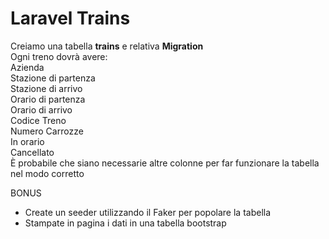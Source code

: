 Laravel Trains 
===

Creiamo una tabella **trains** e relativa **Migration**  
Ogni treno dovrà avere:  
Azienda  
Stazione di partenza  
Stazione di arrivo  
Orario di partenza  
Orario di arrivo  
Codice Treno  
Numero Carrozze  
In orario  
Cancellato  
È probabile che siano necessarie altre colonne per far funzionare la tabella nel modo corretto 

BONUS  
- Create un seeder utilizzando il Faker per popolare la tabella  
- Stampate in pagina i dati in una tabella bootstrap  
